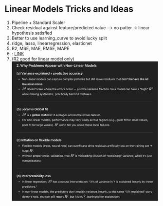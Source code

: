 # Linear Models Tricks and Ideas
1. Pipeline + Standard Scaler
2. Check residual against feature/predicted value --> no patter -> linear hypothesis satisfied
3. Better to use learning_curve to avoid lucky split
4. ridge, lasso, linearregression, elasticnet
5. R2, MSE, MAE, RMSE, MAPE
6. : [LINK](https://farshadabdulazeez.medium.com/essential-regression-evaluation-metrics-mse-rmse-mae-r%C2%B2-and-adjusted-r%C2%B2-0600daa1c03a)
6. (R2 good for linear model only)![img_16.png](img_16.png)

